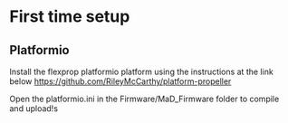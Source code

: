 # First time setup

## Platformio

Install the flexprop platformio platform using the instructions at the link below
https://github.com/RileyMcCarthy/platform-propeller

Open the platformio.ini in the Firmware/MaD_Firmware folder to compile and upload!s
